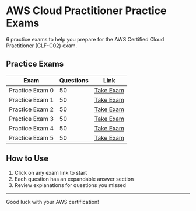 # AWS Cloud Practitioner Practice Exams

6 practice exams to help you prepare for the AWS Certified Cloud Practitioner (CLF-C02) exam.

## Practice Exams

| Exam | Questions | Link |
|------|-----------|------|
| Practice Exam 0 | 50 | [Take Exam](aws_practice_exams/aws_practice_exam_0.md) |
| Practice Exam 1 | 50 | [Take Exam](aws_practice_exams/aws_practice_exam_1.md) |
| Practice Exam 2 | 50 | [Take Exam](aws_practice_exams/aws_practice_exam_2.md) |
| Practice Exam 3 | 50 | [Take Exam](aws_practice_exams/aws_practice_exam_3.md) |
| Practice Exam 4 | 50 | [Take Exam](aws_practice_exams/aws_practice_exam_4.md) |
| Practice Exam 5 | 50 | [Take Exam](aws_practice_exams/aws_practice_exam_5.md) |

## How to Use

1. Click on any exam link to start
2. Each question has an expandable answer section
3. Review explanations for questions you missed

---

Good luck with your AWS certification!
